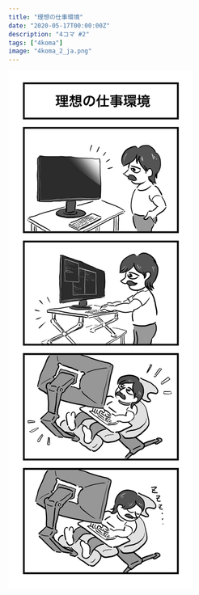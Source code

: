 ```yaml
---
title: "理想の仕事環境"
date: "2020-05-17T00:00:00Z"
description: "4コマ #2"
tags: ["4koma"]
image: "4koma_2_ja.png"
---
```


![](./4koma_2_ja.png)
